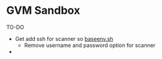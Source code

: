 # GVM Sandbox






TO-DO
- Get add ssh for scanner so [baseenv.sh](/modules/base/baseenv.sh)
    - Remove username and password option for scanner 
- 




